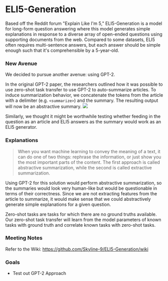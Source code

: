 # ELI5-Generation

Based off the Reddit forum "Explain Like I'm 5," ELI5-Generation is a model for long-form question answering where this model generates simple explanations in response to a diverse array of open-ended questions using supporting documents from the web. Compared to some datasets, ELI5 often requires multi-sentence answers, but each answer should be simple enough such that it's comprehensible by a 5-year-old.

### New Avenue
We decided to pursue another avenue: using GPT-2.

In the original GPT-2 paper, the researchers outlined how it was possible to use zero-shot task transfer to use GPT-2 to auto-summarize articles. To induce summarization behavior, we concatenate the tokens from the article with a delimiter (e.g. `<summarize>`) and the summary. The resulting output will now be an abstractive summary.
![](https://miro.medium.com/max/1400/1*BTnLm7X52fI5R6CY4bO2rA.png)

Similarly, we thought it might be worthwhile testing whether feeding in the question as an article and ELI5 answers as the summary would work as an ELI5 generator.

### Explanations
> When you want machine learning to convey the meaning of a text, it can do one of two things: rephrase the information, or just show you the most important parts of the content. The first approach is called abstractive summarization, while the second is called extractive summarization.

Using GPT-2 for this solution would perform abstractive summarization, so the summaries would look very human-like but would be questionable in terms of their correctness. Since we are not extracting features from the article to summarize, it would make sense that we could abstractively generate simple explanations for a given question.

Zero-shot tasks are tasks for which there are no ground truths available. Our zero-shot task transfer will learn from the model parameters of known tasks with ground truth and correlate known tasks with zero-shot tasks.

### Meeting Notes
Refer to the Wiki: https://github.com/Skyline-9/ELI5-Generation/wiki

### Goals
- Test out GPT-2 Approach
